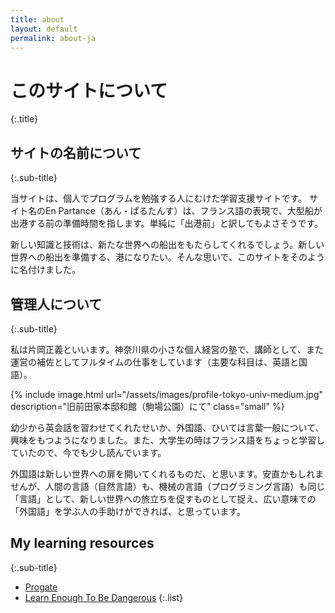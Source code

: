 ```yaml
---
title: about
layout: default
permalink: about-ja
---
```


# このサイトについて
{:.title}

## サイトの名前について
{:.sub-title}

当サイトは、個人でプログラムを勉強する人にむけた学習支援サイトです。 サイト名のEn Partance（あん・ぱるたんす）は、フランス語の表現で、大型船が出港する前の準備時間を指します。単純に「出港前」と訳してもよさそうです。

新しい知識と技術は、新たな世界への船出をもたらしてくれるでしょう。新しい世界への船出を準備する、港になりたい。そんな思いで、このサイトをそのように名付けました。

<!-- I took this phrase from a book [Partir - Le départ](https://www.amazon.co.jp/Partir-d%C3%A9part-Jean-Luc-Nancy/dp/2227481811) by a French philosopher Jean-Luc Nancy, and since I recognized this phrase I've always been wanted to use it as a part of my writing. This site is an outcome. -->



## 管理人について
{:.sub-title}

私は片岡正義といいます。神奈川県の小さな個人経営の塾で、講師として、また運営の補佐としてフルタイムの仕事をしています（主要な科目は、英語と国語）。

{% include image.html url="/assets/images/profile-tokyo-univ-medium.jpg" description="旧前田家本邸和館（駒場公園）にて" class="small" %}

幼少から英会話を習わせてくれたせいか、外国語、ひいては言葉一般について、興味をもつようになりました。また、大学生の時はフランス語をちょっと学習していたので、今でも少し読んでいます。

外国語は新しい世界への扉を開いてくれるものだ、と思います。安直かもしれませんが、人間の言語（自然言語）も、機械の言語（プログラミング言語）も同じ「言語」として、新しい世界への旅立ちを促すものとして捉え、広い意味での「外国語」を学ぶ人の手助けができれば、と思っています。



## My learning resources
{:.sub-title}

- [Progate](https://prog-8.com)
- [Learn Enough To Be Dangerous](https://learnenough.com)
{:.list}
